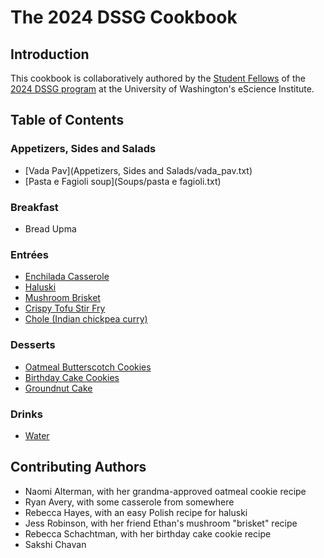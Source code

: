 # The 2024 DSSG Cookbook

## Introduction

This cookbook is collaboratively authored by the [Student Fellows](https://escience.washington.edu/using-data-science/data-science-for-social-good/participants/) of the [2024 DSSG program](https://escience.washington.edu/using-data-science/data-science-for-social-good/) at the University of Washington's eScience Institute.

## Table of Contents

### Appetizers, Sides and Salads
- [Vada Pav](Appetizers, Sides and Salads/vada_pav.txt)
- [Pasta e Fagioli soup](Soups/pasta e fagioli.txt)

### Breakfast
- Bread Upma

### Entrées
 - [Enchilada Casserole](Entrees/enchilada_casserole.md)
- [Haluski](Entrées/recipe.txt)
- [Mushroom Brisket](Entrées/mushroom-brisket.txt)
- [Crispy Tofu Stir Fry](Entrees/crispy-tofu-stir-fry.txt)
- [Chole (Indian chickpea curry)](Entree/chickpea-recipe.txt)

### Desserts
- [Oatmeal Butterscotch Cookies](Desserts/oatmeal-butterscotch-cookies.md)
- [Birthday Cake Cookies](Desserts/bdaycakecookies.txt)
- [Groundnut Cake](Desserts/groundnut-cake.md)

### Drinks
- [Water](Drinks/wonjo.md)

## Contributing Authors

- Naomi Alterman, with her grandma-approved oatmeal cookie recipe
- Ryan Avery, with some casserole from somewhere
- Rebecca Hayes, with an easy Polish recipe for haluski
- Jess Robinson, with her friend Ethan's mushroom "brisket" recipe
- Rebecca Schachtman, with her birthday cake cookie recipe
- Sakshi Chavan
